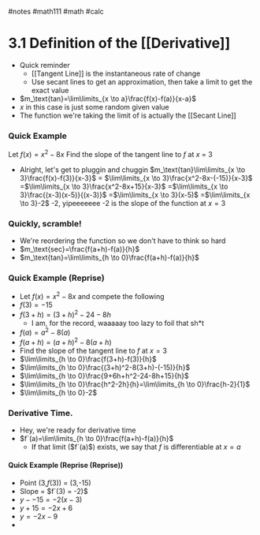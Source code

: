 #notes #math111 #math #calc
# 3.1 Definition of the [[Derivative]]
- Quick reminder
	- [[Tangent Line]] is the instantaneous rate of change
	- Use secant lines to get an approximation, then take a limit to get the exact value
- $m_\text{tan}=\lim\limits_{x \to a}\frac{f(x)-f(a)}{x-a}$  
- $x$ in this case is just some random given value
- The function we're taking the limit of is actually the [[Secant Line]] 
### Quick Example
Let $f(x)=x^2-8x$ Find the slope of the tangent line to $f$ at $x$ = 3
- Alright, let's get to pluggin and chuggin
$m_\text{tan}\lim\limits_{x \to 3}\frac{f(x)-f(3)}{x-3}$
= $\lim\limits_{x \to 3}\frac{x^2-8x-(-15)}{x-3}$
=$\lim\limits_{x \to 3}\frac{x^2-8x+15}{x-3}$
=$\lim\limits_{x \to 3}\frac{(x-3)(x-5)}{(x-3)}$
=$\lim\limits_{x \to 3}(x-5)$
=$\lim\limits_{x \to 3}-2$
-2, yipeeeeeee
-2 is the slope of the function at $x=3$

### Quickly, scramble!
- We're reordering the function so we don't have to think so hard 
- $m_\text{sec}=\frac{f(a+h)-f(a)}{h}$
- $m_\text{tan}=\lim\limits_{h \to 0}\frac{f(a+h)-f(a)}{h}$
### Quick Example (Reprise)
- Let $f(x)=x^2-8x$ and compete the following
- $f(3)=-15$
- $f(3+h)=(3+h)^{2}-24-8h$
	- I am, for the record, waaaaay too lazy to foil that sh\*t
- $f(a)=a^{2}-8(a)$
- $f(a+h)=(a+h)^2-8(a+h)$
- Find the slope of the tangent line to $f$ at $x=3$
- $\lim\limits_{h \to 0}\frac{f(3+h)-f(3)}{h}$
- $\lim\limits_{h \to 0}\frac{(3+h)^2-8(3+h)-(-15)}{h}$
- $\lim\limits_{h \to 0}\frac{9+6h+h^2-24-8h+15}{h}$
- $\lim\limits_{h \to 0}\frac{h^2-2h}{h}=\lim\limits_{h \to 0}\frac{h-2}{1}$
- $\lim\limits_{h \to 0}-2$
### Derivative Time.
- Hey, we're ready for derivative time
- $f`(a)=\lim\limits_{h \to 0}\frac{f(a+h)-f(a)}{h}$
	- If that limit ($f`(a)$) exists, we say that $f$ is differentiable at $x=a$
#### Quick Example (Reprise (Reprise))
- Point (3,$f(3)$) = (3,-15)
- Slope = $f`(3) = -2)$
- $y--15 = -2(x-3)$
- $y+15 =-2x+6$
- $y=-2x-9$
- 
